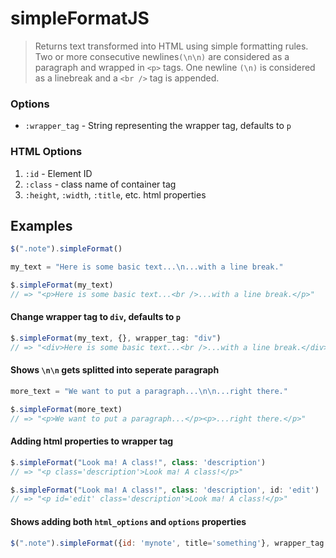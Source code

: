 simpleFormatJS
==============

> Returns text transformed into HTML using simple formatting rules. Two or more consecutive newlines`(\n\n)` are considered as a paragraph and wrapped in `<p>` tags. One newline `(\n)` is considered as a linebreak and a `<br />` tag is appended.

### Options

* `:wrapper_tag` - String representing the wrapper tag, defaults to `p`

### HTML Options
1. `:id` - Element ID
2. `:class` - class name of container tag
3. `:height`, `:width`, `:title`, etc. html properties

## Examples
```javascript
$(".note").simpleFormat()
```
```javascript
my_text = "Here is some basic text...\n...with a line break."

$.simpleFormat(my_text)
// => "<p>Here is some basic text...<br />...with a line break.</p>"
```
#### Change wrapper tag to `div`, defaults to `p`
```javascript
$.simpleFormat(my_text, {}, wrapper_tag: "div")
// => "<div>Here is some basic text...<br />...with a line break.</div>"
```
#### Shows `\n\n` gets splitted into seperate paragraph
```javascript
more_text = "We want to put a paragraph...\n\n...right there."

$.simpleFormat(more_text)
// => "<p>We want to put a paragraph...</p><p>...right there.</p>"
```
#### Adding html properties to wrapper tag
```javascript
$.simpleFormat("Look ma! A class!", class: 'description')
// => "<p class='description'>Look ma! A class!</p>"
```
```javascript
$.simpleFormat("Look ma! A class!", class: 'description', id: 'edit')
// => "<p id='edit' class='description'>Look ma! A class!</p>"
```
    
#### Shows adding both `html_options` and `options` properties
```javascript
$(".note").simpleFormat({id: 'mynote', title='something'}, wrapper_tag: "span")
```
